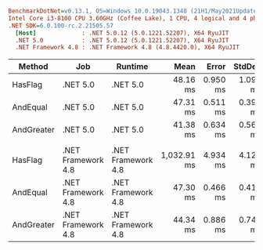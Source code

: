 ``` ini

BenchmarkDotNet=v0.13.1, OS=Windows 10.0.19043.1348 (21H1/May2021Update)
Intel Core i3-8100 CPU 3.60GHz (Coffee Lake), 1 CPU, 4 logical and 4 physical cores
.NET SDK=6.0.100-rc.2.21505.57
  [Host]             : .NET 5.0.12 (5.0.1221.52207), X64 RyuJIT
  .NET 5.0           : .NET 5.0.12 (5.0.1221.52207), X64 RyuJIT
  .NET Framework 4.8 : .NET Framework 4.8 (4.8.4420.0), X64 RyuJIT


```
|     Method |                Job |            Runtime |        Mean |    Error |   StdDev | Ratio | RatioSD |       Gen 0 |       Allocated |
|----------- |------------------- |------------------- |------------:|---------:|---------:|------:|--------:|------------:|----------------:|
|    HasFlag |           .NET 5.0 |           .NET 5.0 |    48.16 ms | 0.950 ms | 1.094 ms |  1.17 |    0.04 |           - |               - |
|   AndEqual |           .NET 5.0 |           .NET 5.0 |    47.31 ms | 0.511 ms | 0.399 ms |  1.14 |    0.02 |           - |         1,215 B |
| AndGreater |           .NET 5.0 |           .NET 5.0 |    41.38 ms | 0.634 ms | 0.562 ms |  1.00 |    0.00 |           - |               - |
|            |                    |                    |             |          |          |       |         |             |                 |
|    HasFlag | .NET Framework 4.8 | .NET Framework 4.8 | 1,032.91 ms | 4.934 ms | 4.120 ms | 23.30 |    0.41 | 673000.0000 | 2,120,162,864 B |
|   AndEqual | .NET Framework 4.8 | .NET Framework 4.8 |    47.30 ms | 0.466 ms | 0.413 ms |  1.07 |    0.02 |           - |               - |
| AndGreater | .NET Framework 4.8 | .NET Framework 4.8 |    44.34 ms | 0.886 ms | 0.740 ms |  1.00 |    0.00 |           - |               - |
